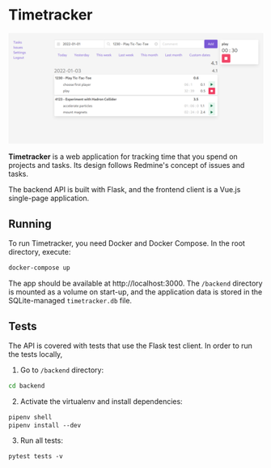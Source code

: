 # Timetracker

![Alt tasks](/screenshots/tasks-01.png?raw=true "Tasks")

**Timetracker** is a web application for tracking time that you spend on projects and tasks.
Its design follows Redmine's concept of issues and tasks.

The backend API is built with Flask, and the frontend client is a Vue.js single-page application.

## Running

To run Timetracker, you need Docker and Docker Compose. In the root directory, execute:

```bash
docker-compose up
```

The app should be available at http://localhost:3000.
The `/backend` directory is mounted as a volume on start-up, and the application data is stored in the SQLite-managed `timetracker.db`
file.

## Tests

The API is covered with tests that use the Flask test client. In order to run the tests locally,

1. Go to `/backend` directory:

```bash
cd backend
```

2. Activate the virtualenv and install dependencies:

```
pipenv shell
pipenv install --dev
```

3. Run all tests:

```
pytest tests -v
```
